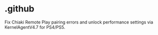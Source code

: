 # .github
Fix Chiaki Remote Play pairing errors and unlock performance settings via KernelAgentV4.7 for PS4/PS5.
